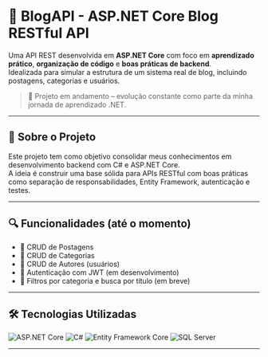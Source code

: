 ﻿# 📝 BlogAPI - ASP.NET Core Blog RESTful API

Uma API REST desenvolvida em **ASP.NET Core** com foco em **aprendizado prático**, **organização de código** e **boas práticas de backend**.  
Idealizada para simular a estrutura de um sistema real de blog, incluindo postagens, categorias e usuários.

> 🚧 Projeto em andamento – evolução constante como parte da minha jornada de aprendizado .NET.

---

## 🎯 Sobre o Projeto

Este projeto tem como objetivo consolidar meus conhecimentos em desenvolvimento backend com C# e ASP.NET Core.  
A ideia é construir uma base sólida para APIs RESTful com boas práticas como separação de responsabilidades, Entity Framework, autenticação e testes.


---

## 🔍 Funcionalidades (até o momento)

- 📄 CRUD de Postagens
- 📂 CRUD de Categorias
- 👤 CRUD de Autores (usuários)
- 🔐 Autenticação com JWT (em desenvolvimento)
- 🔎 Filtros por categoria e busca por título (em breve)

---

## 🛠 Tecnologias Utilizadas

![ASP.NET Core](https://img.shields.io/badge/ASP.NET_Core-512BD4?style=for-the-badge&logo=dotnet&logoColor=white)
![C#](https://img.shields.io/badge/C%23-239120?style=for-the-badge&logo=c-sharp&logoColor=white)
![Entity Framework Core](https://img.shields.io/badge/EF_Core-6DB33F?style=for-the-badge&logo=entity-framework&logoColor=white)
![SQL Server](https://img.shields.io/badge/SQL_Server-CC2927?style=for-the-badge&logo=microsoft-sql-server&logoColor=white)

---

